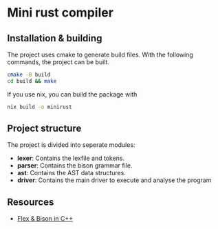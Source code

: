 # Mini rust compiler

## Installation & building

The project uses cmake to generate build files. With the following commands, the project can be built.

```sh
cmake -B build
cd build && make
```

If you use nix, you can build the package with

```sh
nix build -o minirust
```

## Project structure

The project is divided into seperate modules:

- **lexer**: Contains the lexfile and tokens.
- **parser**: Contains the bison grammar file.
- **ast**: Contains the AST data structures.
- **driver**: Contains the main driver to execute and analyse the program

## Resources

- [Flex & Bison in C++](https://www.jonathanbeard.io/tutorials/FlexBisonC++)
